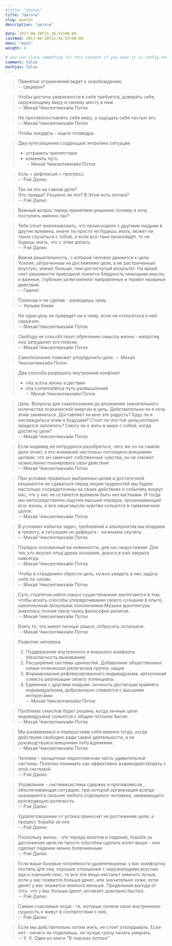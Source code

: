 ```yaml
---
#title: "Quotas"
title: "Цитаты"
slug: quotas
description: "цитаты" 

date: 2017-08-20T21:38:52+08:00
lastmod: 2017-08-28T21:41:52+08:00
menu: "main"
weight: 4

# you can close something for this content if you open it in config.toml.
comment: false
mathjax: false
---
```


> Принятие ограничений ведет к освобождению.  
> -- Цицерон?

> Чтобы достичь уверенности в себя требуется, доверять себе, окружающему миру и своему месту в нем.  
> -- Михай Чиксентмихайи Поток

> Не противопостовлять себя миру, а ощущать себя частью его.  
> -- Михай Чиксентмихайи Поток

> Чтобы похудеть - ешьте полведра.  
>

> Два пути решения создающей энтропию ситуации  
> - устранить препятствие
> - изменить путь  
> -- Михай Чиксентмихайи Поток

> боль + рефлексия = прогресс.  
> -- Рэй Далио

> Так ли это на самом деле?  
> Это правда? Разумно ли это? В Этом есть логика?  
> -- Рэй Далио

> Важный вопрос перед принятием решения: почему я хочу поступить именно так?
> 


> Тебе стоит анализировать, что происходило с другими людьми в другие времена, иначе ты просто не будешь знать, может ли такое случиться с тобой, а если все-таки произойдёт, то не будешь знать, что с этим делать.  
> -- Рэй Далио

> Важна решительность, с которой человек движется к цели. Усилия, затраченные на достижение цели, а не растраченные впустую, значат больше, чем достигнутый результат. На яркий свет решимости природной ложится бледность немощная мысли, и важные, глубокие затеи меняют направленье и теряют названье действий.  
> -- Гамлет

> Пожелав и не сделав - разводишь чуму.  
> -- Уильям блейк

> Ни одна цель не приведет ни к чему, если не относиться к ней серьезно.  
> -- Михай Чиксентмихайи Поток

> Свобода не способствует обретению смысла жизни - напротив, она затрудняет его поиски.  
> -- Михай Чиксентмихайи Поток

> Самопознание поможет упорядочить цели.
> -- Михай Чиксентмихайи Поток

> Два способа разрешить внутренний конфликт
> - vita activa жизнь в дествии
> - vita contemplativa путь размышлений  
> -- Михай Чиксентмихайи Поток

> Цель. Вопросы для самопознания до вложкения значительного количества психической энергии в цель. Действительно ли я хочу этим заниматься. Доставляет ли мне это радость? Буду ли я наслаждаться этим в будущем? Стоит ли это той цены,которую придется заплатить? Смогу ли я жить в мире с собой, когда достигну цели?  
> -- Михай Чиксентмихайи Поток

> Если индивид не потрудился разобраться, чего же он на самом деле хочет, а его внимание настолько поглощено внешними целями, что он замечает собственные чувства, он не сможет осмысленно планировать свои действия.  
> -- Михай Чиксентмихайи Поток

> При условии правильно выбранных целей и достаточной решимости не сдаваться перед лицом трудностей мы будем настолько сосредоточены на своих действиях и событиях вокруг нас, что у нас не останется времени быть несчастными. И тогда мы непосредственно ощутим высший порядок, пронизывающий всю жизнь, и все наши мысли чувства сольются в гармоничное целое.  
> -- Михай Чиксентмихайи Поток

> В условиях избытка задач, требований и альтернатив мы впадаем в тревогу, в ситуациях их дефицита - начинаем скучать.  
> -- Михай Чиксентмихайи Поток

> Порядок основанный на невинности, для нас недостижим. Для тех, кто вкусил плод древа познания, дорога в рай закрыта навсегда.  
> -- Михай Чиксентмихайи Поток

> Чтобы в страданиях обрести цель, нужно увидеть в них задачу себе по силам.  
> -- Михай Чиксентмихайи Поток

> Суть стратегии найти смысл существования заключается в том, чтобы искать способы упорядочивания своего сознания в опыте, накопленном прошлыми поколениями.Музыка архитектура живопись поэзия театр танец философия религия.  
> -- Михай Чиксентмихайи Поток

> Взять то, что имеет личный смысл, отбросить остальное.  
> -- Михай Чиксентмихайи Поток
 
> Развитие человека:
> 1. Поддержание внутренного и внешнего комфорта. (безопасность выживание)
> 2. Расширение системы ценностей. Добавление общественных: семья этническая религиозна группа, нации
> 3. Формирование рефлексированного индивидуазма. автономная совесть реализация своего потенциала.
> 4. Единение с другими людьми. личность достигшая крайнего индивидуализма, добровольно сливается с высшими интересами.  
> -- Михай Чиксентмихайи Поток

> Проблема смыслов будет решена, когда личные цели индивидуумов сольются с общим потоком бытия.  
> -- Михай Чиксентмихайи Поток

> Мы развиваемся и перерастаем себя именно тогда, когда действуем свободно ради самой деятельности, а не руководствуясь внешними побуждениями.  
> -- Михай Чиксентмихайи Поток

> Человек - крощечная недолговечная часть удивительной системы. Полезно понимать как эффективно взаимодействовать с этой системой.  
> -- Рэй Далио

> Управление - системасистема сдержек и противовесов , обеспечивающая ситуацию, при которой организация всегда оказывается сильнее любого отдельного человека, занимающего руководящую должность.  
> -- Рэй Далио

> Удовлетоворение от успеха приносмт не достижение цели, а процесс борьбы за нее.  
> -- Рэй Далио

> Поскольку жизнь - это череда взлетов и падений, борьба за достижение цели не просто способна сделать взлет выше - она сделает падение менее болезненным.  
> -- Рэй Далио

 > Если ваши базовые потребности удовлетворены: у вас комфортна постель для сна, хорошие отношения с окружающими,вкусная еда и хороший секс, то все эти вещи нестанут намного лучше, если у вас появится больше денег, или значительно хуже, если денег у вас окажется немного меньше.
> Предельная выгода от того, что у вас больше денег, иссякает довольно быстро.  
> -- Рэй Далио

> Самые счасливые люди - те, которые поняли свою внутреннюю сущность и живут в соответствии с ней.  
> -- Рэй Далио

> Если мы действительно хотим жить, не стоит откладывать. Если нет - ничего не поделаешь, но лучше сразу начать умирать.  
> -- У. Х. Оден из книги "В поисках потока"